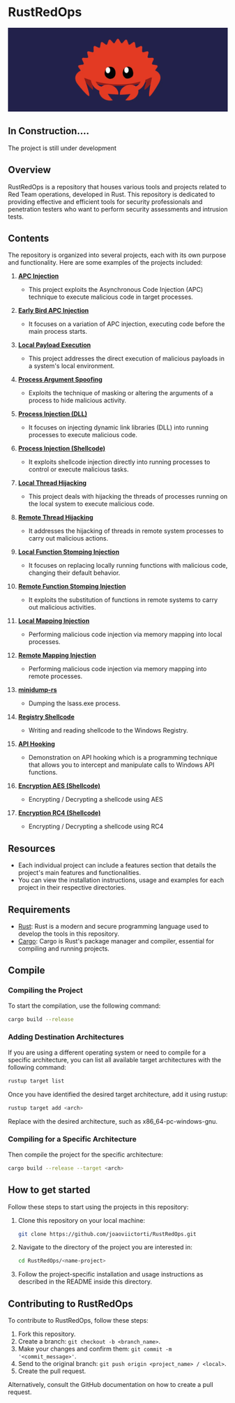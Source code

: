 # RustRedOps

![Rust Logo](rust.png)


## In Construction....

The project is still under development

## Overview

RustRedOps is a repository that houses various tools and projects related to Red Team operations, developed in Rust. This repository is dedicated to providing effective and efficient tools for security professionals and penetration testers who want to perform security assessments and intrusion tests.

## Contents

The repository is organized into several projects, each with its own purpose and functionality. Here are some examples of the projects included:

1. [**APC Injection**](/APC_Injection)
   - This project exploits the Asynchronous Code Injection (APC) technique to execute malicious code in target processes.
   
2. [**Early Bird APC Injection**](/Early_Bird_APC_Injection)
   - It focuses on a variation of APC injection, executing code before the main process starts.

3. [**Local Payload Execution**](/Local_Payload_Execution)
   - This project addresses the direct execution of malicious payloads in a system's local environment.

4. [**Process Argument Spoofing**](/Process_Argument_spoofing)
   - Exploits the technique of masking or altering the arguments of a process to hide malicious activity.
   
5. [**Process Injection (DLL)**](/Process_Injection_DLL)
   - It focuses on injecting dynamic link libraries (DLL) into running processes to execute malicious code.

6. [**Process Injection (Shellcode)**](/Process_Injection_shellcode)
   - It exploits shellcode injection directly into running processes to control or execute malicious tasks.

7. [**Local Thread Hijacking**](/Local_Thread_HIjacking)
    - This project deals with hijacking the threads of processes running on the local system to execute malicious code.

8. [**Remote Thread Hijacking**](/Remote_Thread_Hijacking)
    - It addresses the hijacking of threads in remote system processes to carry out malicious actions.

9. [**Local Function Stomping Injection**](/Local_Function_Stomping_Injection)
    - It focuses on replacing locally running functions with malicious code, changing their default behavior.

10. [**Remote Function Stomping Injection**](/Remote_Function_Stomping_Injection)
    - It exploits the substitution of functions in remote systems to carry out malicious activities.

11. [**Local Mapping Injection**](/Local_Mapping_Injection)
    - Performing malicious code injection via memory mapping into local processes.

12. [**Remote Mapping Injection**](/Remote_Mapping_Injection/)
    - Performing malicious code injection via memory mapping into remote processes.

13. [**minidump-rs**](/minidump-rs)
    - Dumping the lsass.exe process.

14. [**Registry Shellcode**](/Registry_shellcode)
    - Writing and reading shellcode to the Windows Registry.

15. [**API Hooking**](/api_hooking)
    - Demonstration on API hooking which is a programming technique that allows you to intercept and manipulate calls to Windows API functions.

16. [**Encryption AES (Shellcode)**](/Encryption_AES_Shellcode)
    - Encrypting / Decrypting a shellcode using AES

17. [**Encryption RC4 (Shellcode)**](/Encryption_RC4_Shellcode)
    - Encrypting / Decrypting a shellcode using RC4

## Resources

- Each individual project can include a features section that details the project's main features and functionalities.
- You can view the installation instructions, usage and examples for each project in their respective directories.

## Requirements

- [Rust](https://www.rust-lang.org/): Rust is a modern and secure programming language used to develop the tools in this repository.
- [Cargo](https://doc.rust-lang.org/cargo/): Cargo is Rust's package manager and compiler, essential for compiling and running projects.

## Compile

### Compiling the Project
To start the compilation, use the following command:

```sh
cargo build --release
```

### Adding Destination Architectures
If you are using a different operating system or need to compile for a specific architecture, you can list all available target architectures with the following command:

```sh
rustup target list
```

Once you have identified the desired target architecture, add it using rustup:

```sh
rustup target add <arch>
```
Replace <arch> with the desired architecture, such as x86_64-pc-windows-gnu.

### Compiling for a Specific Architecture

Then compile the project for the specific architecture:

```sh
cargo build --release --target <arch>
```

## How to get started

Follow these steps to start using the projects in this repository:

1. Clone this repository on your local machine:
   ```sh
   git clone https://github.com/joaoviictorti/RustRedOps.git
   ```
2. Navigate to the directory of the project you are interested in:
   ```sh
   cd RustRedOps/<name-project>
   ```
3. Follow the project-specific installation and usage instructions as described in the README inside this directory.


## Contributing to RustRedOps
To contribute to RustRedOps, follow these steps:

1. Fork this repository.
2. Create a branch: ```git checkout -b <branch_name>```.
3. Make your changes and confirm them: ```git commit -m '<commit_message>'```.
4. Send to the original branch: ```git push origin <project_name> / <local>```.
5. Create the pull request.

Alternatively, consult the GitHub documentation on how to create a pull request.